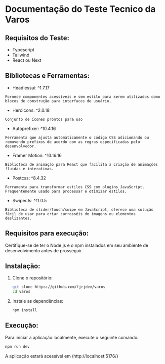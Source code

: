 # Documentação do Teste Tecnico da Varos 
 
## Requisitos do Teste:
- Typescript
- Tailwind
- React ou Next

## Bibliotecas e Ferramentas: 
- Headlessui: ^1.7.17
```
Fornece componentes acessíveis e sem estilo para serem utilizados como blocos de construção para interfaces de usuário.
```
- Heroicons: ^2.0.18
```
Conjunto de ícones prontos para uso
```
- Autoprefixer: ^10.4.16
```
Ferramenta que ajusta automaticamente o código CSS adicionando ou removendo prefixos de acordo com as regras especificadas pelo desenvolvedor.
```
- Framer Motion: ^10.16.16
```
Biblioteca de animação para React que facilita a criação de animações fluidas e interativas.
```
- Postcss: ^8.4.32
```
Ferramenta para transformar estilos CSS com plugins JavaScript. Frequentemente usado para processar e otimizar estilos.
```
- SwiperJs: ^11.0.5
```
Biblioteca de slider/touch/swipe em JavaScript, oferece uma solução fácil de usar para criar carrosséis de imagens ou elementos deslizantes.
```

## Requisitos para execução:

Certifique-se de ter o Node.js e o npm instalados em seu ambiente de desenvolvimento antes de prosseguir.

## Instalação:

1. Clone o repositório:

    ```bash
    git clone https://github.com/fjrjdev/varos
    cd varos
    ```

2. Instale as dependências:

    ```bash
    npm install
    ```

## Execução:

Para iniciar a aplicação localmente, execute o seguinte comando:

```bash
npm run dev
```

A aplicação estará acessível em (http://localhost:5176/)